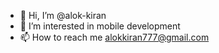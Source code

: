 - 👋 Hi, I’m @alok-kiran
- 👀 I’m interested in mobile development 
- 📫 How to reach me alokkiran777@gmail.com

<!---
alok-kiran/alok-kiran is a ✨ special ✨ repository because its `README.md` (this file) appears on your GitHub profile.
You can click the Preview link to take a look at your changes.
--->
